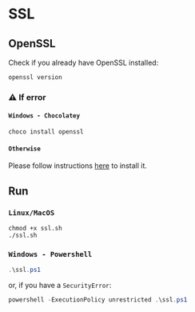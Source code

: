 # SSL

## OpenSSL

Check if you already have OpenSSL installed:

```shell
openssl version
```

### ⚠️ If error

#### `Windows - Chocolatey`

```shell
choco install openssl
```

#### `Otherwise`

Please follow instructions [here](https://github.com/openssl/openssl) to install it.

## Run

### `Linux/MacOS`

```shell
chmod +x ssl.sh
./ssl.sh
```

### `Windows - Powershell`

```powershell
.\ssl.ps1
```

or, if you have a `SecurityError`:

```powershell
powershell -ExecutionPolicy unrestricted .\ssl.ps1
```